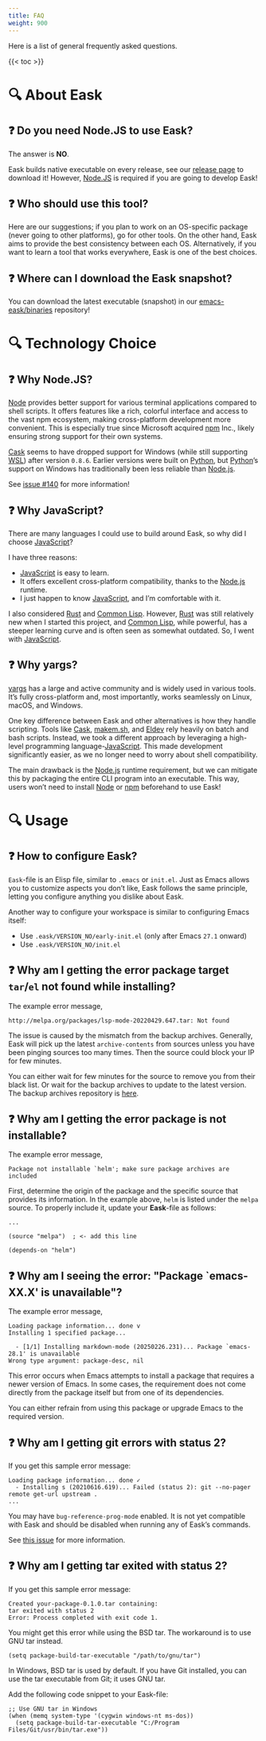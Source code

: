 ```yaml
---
title: FAQ
weight: 900
---
```


Here is a list of general frequently asked questions.

{{< toc >}}

# 🔍 About Eask

## ❓ Do you need Node.JS to use Eask?

The answer is **NO**.

Eask builds native executable on every release, see our [release page](https://github.com/emacs-eask/cli/releases)
to download it! However, [Node.JS][] is required if you are going to develop Eask!

## ❓ Who should use this tool?

Here are our suggestions; if you plan to work on an OS-specific package (never
going to other platforms), go for other tools. On the other hand, Eask aims to
provide the best consistency between each OS. Alternatively, if you want to
learn a tool that works everywhere, Eask is one of the best choices.

## ❓ Where can I download the Eask snapshot?

You can download the latest executable (snapshot) in our
[emacs-eask/binaries](https://github.com/emacs-eask/binaries)
repository!

# 🔍 Technology Choice

## ❓ Why Node.JS?

[Node][Node.js] provides better support for various terminal applications compared to shell
scripts. It offers features like a rich, colorful interface and access to the
vast npm ecosystem, making cross-platform development more convenient. This is
especially true since Microsoft acquired [npm][] Inc., likely ensuring strong
support for their own systems.

[Cask][] seems to have dropped support for Windows (while still supporting [WSL][])
after version `0.8.6`. Earlier versions were built on [Python][], but [Python][]’s support
on Windows has traditionally been less reliable than [Node.js][].

See [issue #140](https://github.com/emacs-eask/cli/issues/140) for more information!

## ❓ Why JavaScript?

There are many languages I could use to build around Eask, so why did I choose [JavaScript][]?

I have three reasons:

- [JavaScript][] is easy to learn.
- It offers excellent cross-platform compatibility, thanks to the [Node.js][] runtime.
- I just happen to know [JavaScript][], and I’m comfortable with it.

I also considered [Rust][] and [Common Lisp][]. However, [Rust][] was still relatively
new when I started this project, and [Common Lisp][], while powerful, has a steeper
learning curve and is often seen as somewhat outdated. So, I went with [JavaScript][].

## ❓ Why yargs?

[yargs][] has a large and active community and is widely used in various tools.
It’s fully cross-platform and, most importantly, works seamlessly on Linux, macOS,
and Windows.

One key difference between Eask and other alternatives is how they handle scripting.
Tools like [Cask][], [makem.sh][], and [Eldev][] rely heavily on batch and bash scripts.
Instead, we took a different approach by leveraging a high-level programming
language-[JavaScript][]. This made development significantly easier, as we no longer
need to worry about shell compatibility.

The main drawback is the [Node.js][] runtime requirement, but we can mitigate this
by packaging the entire CLI program into an executable. This way, users won’t
need to install [Node][Node.js] or [npm][] beforehand to use Eask!

# 🔍 Usage

## ❓ How to configure Eask?

`Eask`-file is an Elisp file, similar to `.emacs` or `init.el`.
Just as Emacs allows you to customize aspects you don’t like,
Eask follows the same principle, letting you configure anything you dislike about Eask.

Another way to configure your workspace is similar to configuring Emacs itself:

- Use `.eask/VERSION_NO/early-init.el` (only after Emacs `27.1` onward)
- Use `.eask/VERSION_NO/init.el`

## ❓ Why am I getting the error package target `tar`/`el` not found while installing?

The example error message,

```
http://melpa.org/packages/lsp-mode-20220429.647.tar: Not found
```

The issue is caused by the mismatch from the backup archives. Generally, Eask
will pick up the latest `archive-contents` from sources unless you have been
pinging sources too many times. Then the source could block your IP for few
minutes.

You can either wait for few minutes for the source to remove you from their
black list. Or wait for the backup archives to update to the latest version. The
backup archives repository is [here](https://github.com/emacs-eask/archives).

## ❓ Why am I getting the error package is not installable?

The example error message,

```
Package not installable `helm'; make sure package archives are included
```

First, determine the origin of the package and the specific source that
provides its information. In the example above, `helm` is listed under the
`melpa` source. To properly include it, update your **Eask**-file as follows:

```elisp
...

(source "melpa")  ; <- add this line

(depends-on "helm")
```

## ❓ Why am I seeing the error: "Package `emacs-XX.X' is unavailable"?

The example error message,

```
Loading package information... done v
Installing 1 specified package...

  - [1/1] Installing markdown-mode (20250226.231)... Package `emacs-28.1' is unavailable
Wrong type argument: package-desc, nil
```

This error occurs when Emacs attempts to install a package that requires a newer
version of Emacs. In some cases, the requirement does not come directly from
the package itself but from one of its dependencies.

You can either refrain from using this package or upgrade Emacs to the
required version.

## ❓ Why am I getting git errors with status 2?

If you get this sample error message:

```
Loading package information... done ✓
  - Installing s (20210616.619)... Failed (status 2): git --no-pager remote get-url upstream .
...
```

You may have `bug-reference-prog-mode` enabled. It is not yet compatible with Eask and
should be disabled when running any of Eask’s commands.

See [this issue](https://github.com/emacs-eask/cli/issues/39#issuecomment-1150770740)
for more information.

## ❓ Why am I getting tar exited with status 2?

If you get this sample error message:

```
Created your-package-0.1.0.tar containing:
tar exited with status 2
Error: Process completed with exit code 1.
```

You might get this error while using the BSD tar. The workaround is to use
GNU tar instead.

```
(setq package-build-tar-executable "/path/to/gnu/tar")
```

In Windows, BSD tar is used by default. If you have Git installed, you can use
the tar executable from Git; it uses GNU tar.

Add the following code snippet to your Eask-file:

```
;; Use GNU tar in Windows
(when (memq system-type '(cygwin windows-nt ms-dos))
  (setq package-build-tar-executable "C:/Program Files/Git/usr/bin/tar.exe"))
```


<!-- Links -->

[emacs-eask/archives]: https://github.com/emacs-eask/archives

[Cask]: https://github.com/cask/cask
[makem.sh]: https://github.com/alphapapa/makem.sh
[Eldev]: https://github.com/doublep/eldev

[Node.js]: https://nodejs.org/
[npm]: https://www.npmjs.com/
[yargs]: https://www.npmjs.com/package/yargs

[WSL]: https://en.wikipedia.org/wiki/Windows_Subsystem_for_Linux
[JavaScript]: https://simple.wikipedia.org/wiki/JavaScript
[Python]: https://www.python.org/
[Rust]: https://www.rust-lang.org/
[Common Lisp]: https://lisp-lang.org/
